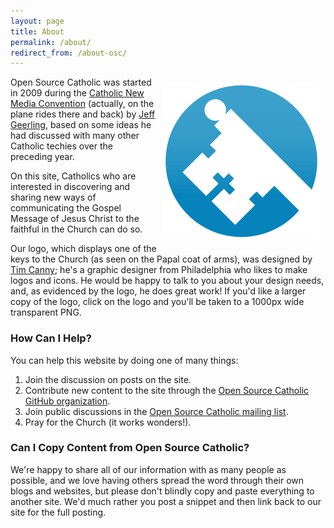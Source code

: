 ```yaml
---
layout: page
title: About
permalink: /about/
redirect_from: /about-osc/
---
```

<a href="/sites/opensourcecatholic.com/files/OSC-Logo-1000.png"><img src="/sites/opensourcecatholic.com/files/user-uploads/oscatholic/OSC-Logo-250.png" alt="Open Source Catholic - Key Logo" width="250" height="249" style="float: right; margin: 10px; border: none;" /></a>Open Source Catholic was started in 2009 during the [Catholic New Media Convention](http://cnmc.sqpn.com/) (actually, on the plane rides there and back) by [Jeff Geerling](http://www.jeffgeerling.com/), based on some ideas he had discussed with many other Catholic techies over the preceding year.

On this site, Catholics who are interested in discovering and sharing new ways of communicating the Gospel Message of Jesus Christ to the faithful in the Church can do so.

Our logo, which displays one of the keys to the Church (as seen on the Papal coat of arms), was designed by [Tim Canny](http://lappedcatholic.blogspot.com/); he's a graphic designer from Philadelphia who likes to make logos and icons. He would be happy to talk to you about your design needs, and, as evidenced by the logo, he does great work! If you'd like a larger copy of the logo, click on the logo and you'll be taken to a 1000px wide transparent PNG.

### How Can I Help?

You can help this website by doing one of many things:

  1. Join the discussion on posts on the site.
  2. Contribute new content to the site through the [Open Source Catholic GitHub organization](https://github.com/opensourcecatholic).
  3. Join public discussions in the [Open Source Catholic mailing list](https://groups.google.com/forum/#!forum/open-source-catholic).
  4. Pray for the Church (it works wonders!).

### Can I Copy Content from Open Source Catholic?

We're happy to share all of our information with as many people as possible, and we love having others spread the word through their own blogs and websites, but please don't blindly copy and paste everything to another site. We'd much rather you post a snippet and then link back to our site for the full posting.
